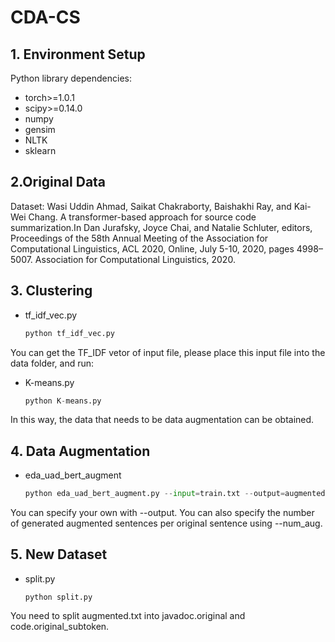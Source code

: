 # CDA-CS

## 1. Environment Setup

Python library dependencies:
- torch>=1.0.1
- scipy>=0.14.0
- numpy
- gensim
- NLTK
- sklearn

## 2.Original Data
Dataset:
Wasi Uddin Ahmad, Saikat Chakraborty, Baishakhi Ray, and Kai-Wei Chang. A transformer-based approach for source code summarization.In Dan Jurafsky, Joyce Chai, and Natalie Schluter, editors, Proceedings of the 58th Annual Meeting of the Association for Computational Linguistics, ACL 2020, Online, July 5-10, 2020, pages 4998–5007. Association for Computational Linguistics, 2020.

## 3. Clustering

- tf_idf_vec.py

  ```python
  python tf_idf_vec.py 
  ```

You can get the TF_IDF vetor of input file, please place this input file into the data folder, and run:

- K-means.py

  ```python
  python K-means.py 
  ```

In this way, the data that needs to be data augmentation can be obtained.

## 4. Data Augmentation

- eda_uad_bert_augment

  ```python
  python eda_uad_bert_augment.py --input=train.txt --output=augmented.txt --num_aug=16
  ```

You can specify your own with --output. You can also specify the number of generated augmented sentences per original sentence using --num_aug.

## 5. New Dataset

- split.py

  ```
  python split.py
  ```

You need to split augmented.txt into javadoc.original and code.original_subtoken.
